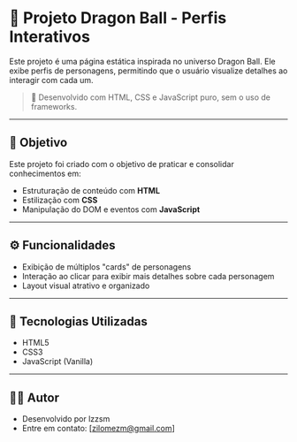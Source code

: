 # 🐉 Projeto Dragon Ball - Perfis Interativos

Este projeto é uma página estática inspirada no universo Dragon Ball. Ele exibe perfis de personagens, permitindo que o usuário visualize detalhes ao interagir com cada um.

> 🔧 Desenvolvido com HTML, CSS e JavaScript puro, sem o uso de frameworks.

---

## 🎯 Objetivo

Este projeto foi criado com o objetivo de praticar e consolidar conhecimentos em:

- Estruturação de conteúdo com **HTML**
- Estilização com **CSS**
- Manipulação do DOM e eventos com **JavaScript**

---

## ⚙️ Funcionalidades

- Exibição de múltiplos "cards" de personagens
- Interação ao clicar para exibir mais detalhes sobre cada personagem
- Layout visual atrativo e organizado

---

## 🚀 Tecnologias Utilizadas

- HTML5
- CSS3
- JavaScript (Vanilla)

---

## 🙋‍♂️ Autor
- Desenvolvido por lzzsm
- Entre em contato: [zilomezm@gmail.com]

